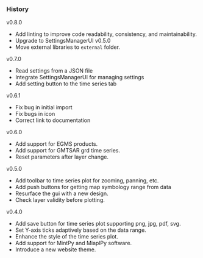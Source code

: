 ### History

v0.8.0
- Add linting to improve code readability, consistency, and maintainability.
- Upgrade to SettingsManagerUI v0.5.0
- Move external libraries to `external` folder.


v0.7.0
- Read settings from a JSON file
- Integrate SettingsManagerUI for managing settings
- Add setting button to the time series tab

v0.6.1
- Fix bug in initial import
- Fix bugs in icon
- Correct link to documentation


v0.6.0
- Add support for EGMS products.
- Add support for GMTSAR grd time series.
- Reset parameters after layer change.


v0.5.0
- Add toolbar to time series plot for zooming, panning, etc.
- Add push buttons for getting map symbology range from data
- Resurface the gui with a new design.
- Check layer validity before plotting.

v0.4.0
- Add save button for time series plot supporting png, jpg, pdf, svg.
- Set Y-axis ticks adaptively based on the data range.
- Enhance the style of the time series plot.
- Add support for MintPy and MiaplPy software.
- Introduce a new website theme.